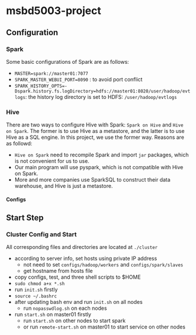 # msbd5003-project

## Configuration

### Spark

Some basic configurations of Spark are as follows:

- `MASTER=spark://master01:7077` 
- `SPARK_MASTER_WEBUI_PORT=8090` : to avoid port conflict
- `SPARK_HISTORY_OPTS=-Dspark.history.fs.logDirectory=hdfs://master01:8020/user/hadoop/evtlogs`: the history log directory is set to HDFS: `/user/hadoop/evtlogs`

### Hive

There are two ways to configure Hive with Spark: `Spark on Hive` and `Hive on Spark`. The former is to use Hive as a metastore, and the latter is to use Hive as a SQL engine. In this project, we use the former way. Reasons are as followd:

- `Hive on Spark` need to recompile Spark and import `jar` packages, which is not convenient for us to use.
- Our main program will use pyspark, which is not compatible with Hive on Spark.
- More and more companies use SparkSQL to construct their data warehouse, and Hive is just a metastore.

#### Configs





## Start Step

### Cluster Config and Start

All corresponding files and directories are located at `./cluster`

- according to server info, set hosts using private IP address
  - not need to set `configs/hadoop/workers` and `configs/spark/slaves` 
  - get hostname from hosts file
- copy configs, test, and three shell scripts to $HOME
- `sudo chmod a+x *.sh`
- run `init.sh` firstly
- `source ~/.bashrc`
- after updating bash env and run `init.sh` on all nodes
    - run `nopasswdlog.sh` on each nodes
- run `start.sh` on master01 firstly
    - run `start.sh` on other nodes to start spark
    - or run `remote-start.sh` on master01 to start service on other nodes
